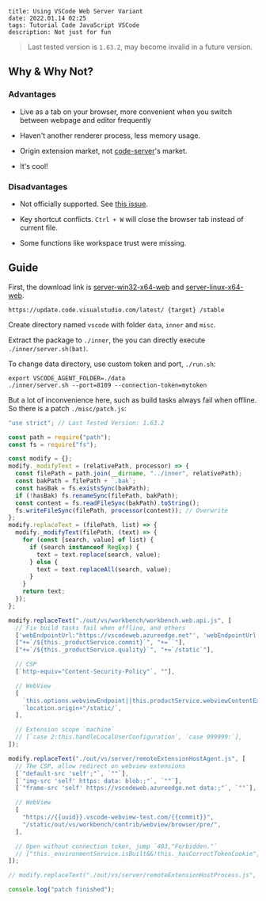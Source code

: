 ```
title: Using VSCode Web Server Variant
date: 2022.01.14 02:25
tags: Tutorial Code JavaScript VSCode
description: Not just for fun
```

> Last tested version is `1.63.2`, may become invalid in a future version.

## Why & Why Not?

### Advantages

- Live as a tab on your browser, more convenient when you switch between webpage and editor frequently

- Haven't another renderer process, less memory usage.

- Origin extension market, not [code-server](https://github.com/coder/code-server)'s market.

- It's cool!

### Disadvantages

- Not officially supported. See [this issue](https://github.com/microsoft/vscode/issues/121116#issuecomment-818696827).

- Key shortcut conflicts. `Ctrl + W` will close the browser tab instead of current file.

- Some functions like workspace trust were missing.

## Guide

First, the download link is [server-win32-x64-web](https://update.code.visualstudio.com/latest/server-win32-x64-web/stable) and [server-linux-x64-web](https://update.code.visualstudio.com/latest/server-linux-x64-web/stable).

```
https://update.code.visualstudio.com/latest/ {target} /stable
```

Create directory named `vscode` with folder `data`, `inner` and `misc`.

Extract the package to `./inner`, the you can directly execute `./inner/server.sh(bat)`.

To change data directory, use custom token and port, `./run.sh`:

```shell
export VSCODE_AGENT_FOLDER=./data
./inner/server.sh --port=8109 --connection-token=mytoken
```

But a lot of inconvenience here, such as build tasks always fail when offline. So there is a patch `./misc/patch.js`:

```javascript
"use strict"; // Last Tested Version: 1.63.2

const path = require("path");
const fs = require("fs");

const modify = {};
modify._modifyText = (relativePath, processor) => {
  const filePath = path.join(__dirname, "../inner", relativePath);
  const bakPath = filePath + `.bak`;
  const hasBak = fs.existsSync(bakPath);
  if (!hasBak) fs.renameSync(filePath, bakPath);
  const content = fs.readFileSync(bakPath).toString();
  fs.writeFileSync(filePath, processor(content)); // Overwrite
};
modify.replaceText = (filePath, list) => {
  modify._modifyText(filePath, (text) => {
    for (const [search, value] of list) {
      if (search instanceof RegExp) {
        text = text.replace(search, value);
      } else {
        text = text.replaceAll(search, value);
      }
    }
    return text;
  });
};

modify.replaceText("./out/vs/workbench/workbench.web.api.js", [
  // Fix build tasks fail when offline, and others
  ['webEndpointUrl:"https://vscodeweb.azureedge.net"', 'webEndpointUrl:""'],
  ["+=`/${this._productService.commit}`", "+=``"],
  ["+=`/${this._productService.quality}`", "+=`/static`"],

  // CSP
  [`http-equiv="Content-Security-Policy"`, ""],

  // WebView
  [
    `this.options.webviewEndpoint||this.productService.webviewContentExternalBaseUrlTemplate||"https://{{uuid}}.vscode-webview.net/{{quality}}/{{commit}}/`,
    `location.origin+"/static/`,
  ],

  // Extension scope `machine`
  // [`case 2:this.handleLocalUserConfiguration`, `case 999999:`],
]);

modify.replaceText("./out/vs/server/remoteExtensionHostAgent.js", [
  // The CSP, allow redirect on webview extensions
  [`"default-src 'self';"`, `""`],
  [`"img-src 'self' https: data: blob:;"`, `""`],
  [`"frame-src 'self' https://vscodeweb.azureedge.net data:;"`, `""`],

  // WebView
  [
    "https://{{uuid}}.vscode-webview-test.com/{{commit}}",
    "/static/out/vs/workbench/contrib/webview/browser/pre/",
  ],

  // Open without connection token, jump `403,"Forbidden."`
  // ["this._environmentService.isBuilt&&!this._hasCorrectTokenCookie", "false&&"],
]);

// modify.replaceText("./out/vs/server/remoteExtensionHostProcess.js", []);

console.log("patch finished");
```
